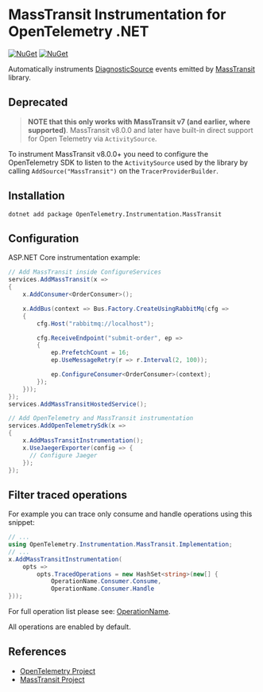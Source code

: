 # MassTransit Instrumentation for OpenTelemetry .NET

[![NuGet](https://img.shields.io/nuget/v/OpenTelemetry.Instrumentation.MassTransit.svg)](https://www.nuget.org/packages/OpenTelemetry.Instrumentation.MassTransit)
[![NuGet](https://img.shields.io/nuget/dt/OpenTelemetry.Instrumentation.MassTransit.svg)](https://www.nuget.org/packages/OpenTelemetry.Instrumentation.MassTransit)

Automatically instruments
[DiagnosticSource](https://masstransit-project.com/advanced/monitoring/diagnostic-source.html)
events emitted by [MassTransit](https://masstransit-project.com/) library.

## Deprecated

> **NOTE that this only works with MassTransit v7 (and earlier, where supported)**.
> MassTransit v8.0.0 and later have built-in direct support for Open Telemetry
> via `ActivitySource`.

To instrument MassTransit v8.0.0+ you need to configure the OpenTelemetry SDK
to listen to the `ActivitySource` used by the library by calling
`AddSource("MassTransit")` on the `TracerProviderBuilder`.

## Installation

```shell
dotnet add package OpenTelemetry.Instrumentation.MassTransit
```

## Configuration

ASP.NET Core instrumentation example:

```csharp
// Add MassTransit inside ConfigureServices
services.AddMassTransit(x =>
{
    x.AddConsumer<OrderConsumer>();

    x.AddBus(context => Bus.Factory.CreateUsingRabbitMq(cfg =>
    {
        cfg.Host("rabbitmq://localhost");

        cfg.ReceiveEndpoint("submit-order", ep =>
        {
            ep.PrefetchCount = 16;
            ep.UseMessageRetry(r => r.Interval(2, 100));

            ep.ConfigureConsumer<OrderConsumer>(context);
        });
    }));
});
services.AddMassTransitHostedService();

// Add OpenTelemetry and MassTransit instrumentation
services.AddOpenTelemetrySdk(x =>
{
    x.AddMassTransitInstrumentation();
    x.UseJaegerExporter(config => {
      // Configure Jaeger
    });
});
```

## Filter traced operations

For example you can trace only consume and handle operations using this snippet:

```csharp
// ...
using OpenTelemetry.Instrumentation.MassTransit.Implementation;
// ...
x.AddMassTransitInstrumentation(
    opts =>
        opts.TracedOperations = new HashSet<string>(new[] {
            OperationName.Consumer.Consume,
            OperationName.Consumer.Handle
}));
```

For full operation list please see: [OperationName](OperationName.cs).

All operations are enabled by default.

## References

* [OpenTelemetry Project](https://opentelemetry.io/)
* [MassTransit Project](https://masstransit-project.com/)
